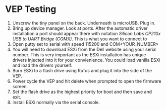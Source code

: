 # VEP Testing

1. Unscrew the tiny panel on the back. Underneath is microUSB. Plug in.
2. Bring up device manager. Look at ports. After the automatic driver installation a port should appear there with notation *Silicon Labs CP210x USB to UART Bridge (COMX)*. This is what you want to connect to
3. Open putty set to serial with speed 115200 and COM<YOUR_NUMBER>
4. You will need to download ESXi from the Dell website using your serial number. This is very important as the ESXi installation has unique drivers injected into it for your convienience. You could load vanilla ESXi and load the drivers yourself.
5. Burn ESXi to a flash drive using Rufus and plug it into the side of the VEP.
6. Power cycle the VEP and hit delete when prompted to open the firmware screen.
7. Set the flash drive as the highest priority for boot and then save and exit.
8. Install ESXi normally via the serial console.